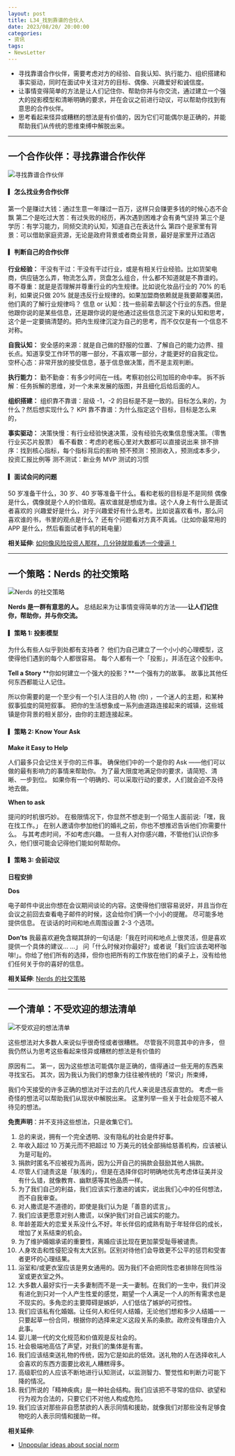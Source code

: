 ```yaml
---
layout: post
title: L34_找到靠谱的合伙人
date: 2023/08/20/ 20:00:00
categories:
- 资讯
tags:
- NewsLetter
---
```


- 寻找靠谱合作伙伴，需要考虑对方的经验、自我认知、执行能力、组织搭建和事实驱动，同时在面试中关注对方的目标、偶像、兴趣爱好和诚信度。
- 让事情变得简单的方法是让人们记住你、帮助你并与你交流，通过建立一个强大的投影模型和清晰明确的要求，并在会议之前进行动议，可以帮助你找到有意思的合作伙伴。
- 思考看起来怪异或糟糕的想法是有价值的，因为它们可能偶尔是正确的，并能帮助我们从传统的思维束缚中解脱出来。

---

## 一个合作伙伴：寻找靠谱合作伙伴

![寻找靠谱合作伙伴](https://pics.naaln.com/blog/2023-08-26-282c82.jpeg-basicBlog)

#### ▎怎么找业务合作伙伴

第一个是赚过大钱：通过生意一年赚过一百万，这样只会赚更多钱的时候心态不会飘
第二个是吃过大苦：有过失败的经历，再次遇到困难才会有勇气坚持
第三个是学历：有学习能力，同频交流的认知，知道自己在表达什么
第四个是家里有背景：可以借助家庭资源，无论是政府背景或者商业背景，最好是家里开过酒店

#### ▎判断自己的合作伙伴

**行业经验：**
干没有干过：干没有干过行业，或是有相关行业经验。比如货架电商，供应链怎么弄，物流怎么弄，货盘怎么组合，什么都不知道就是不靠谱的。
尊不尊重：就是是否理解并尊重行业的内生规律。比如说化妆品行业的 70% 的毛利，如果说只做 20% 就是违反行业规律的。如果加盟商依赖就是我要颠覆美团，他们真的了解行业规律吗？
信息 or 认知：找一些前辈去聊这个行业的东西。但是他跟你说的是某些信息，还是跟你说的是他通过这些信息沉淀下来的认知和思考，这个是一定要搞清楚的。把内生规律沉淀为自己的思考，而不仅仅是有一个信息不对称。

**自我认知：**
安全感的来源：就是自己做的舒服的位置、了解自己的能力边界、擅长点。知道享受工作环节的哪一部分，不喜欢哪一部分，才能更好的自我定位。
空杯心态：非常开放的接受信息，基于信息做决策，而不是主观判断。

**执行能力：**
勤不勤奋：有多少时间在一线。考察初创公司加班的命中率。
拆不拆解：任务拆解的思维，对一个未来发展的版图，并且细化后给后面的人。

**组织搭建：**
组织靠不靠谱：层级 -1，-2 的目标是不是一致的。目标怎么来的，为什么？然后想实现什么？
KPI 靠不靠谱：为什么指定这个目标，目标是怎么来的，

**事实驱动：**
决策快慢：有行业经验快速决策，没有经验先收集信息慢决策。（零售行业买芯片股票）
看不看数：考虑的老板心里对大数都可以直接说出来
排不排序：找到核心指标，每个指标背后的影响
预不预测：预测收入，预测成本多少，投资汇报比例等
测不测试：新业务 MVP 测试的习惯

#### ▎面试会问的问题

50 岁准备干什么，30 岁、40 岁等准备干什么。看和老板的目标是不是同频
偶像是什么，偶像就是个人的价值观。喜欢谁就是想成为谁。这个人身上有什么是面试者喜欢的
兴趣爱好是什么，对于兴趣爱好有什么思考。比如说喜欢看书，那么问喜欢谁的书，书里的观点是什么？
还有个问题看对方真不真诚。（比如你最常用的 APP 是什么，然后看面试者手机的耗电量）

**相关延伸**:
[如何像风险投资人那样，几分钟就能看透一个傻逼！](https://www.xiaoyuzhoufm.com/episode/647f2d3a5ed4bd1a4637fa4a)

---

## 一个策略：Nerds 的社交策略

![Nerds 的社交策略](https://pics.naaln.com/blog/2023-08-26-a9c93d.jpeg-basicBlog)

**Nerds 是一群有意思的人。** 总结起来为让事情变得简单的方法——**让人们记住你，帮助你，并与你交流。**

#### ▎策略 1: 投影模型

为什么有些人似乎到处都有支持者？
他们为自己建立了一个小小的心理模型，这使得他们遇到的每个人都很容易。
每个人都有一个「投影」，并活在这个投影中。

**Tell a Story**
**你如何建立一个强大的投影？**一个强有力的故事。
故事比其他任何东西都能让人记住。

所以你需要的是一个至少有一个引人注目的人物 (你) ，一个迷人的主题，和某种叙事弧度的简短叙事。
把你的生活想象成一系列由道路连接起来的城镇，这些城镇是你背景的相关部分，由你的主题连接起来。

#### ▎策略 2: Know Your Ask

**Make it Easy to Help**

人们最多只会记住关于你的三件事。
确保他们中的一个是你的 Ask ——他们可以做的最有影响力的事情来帮助你。
为了最大限度地满足你的要求，请简短、清晰、一步到位。
如果你有一个明确的、可以采取行动的要求，人们就会迫不及待地去做。

**When to ask**

提问的时机很巧妙。
在极限情况下，你显然不想走到一个陌生人面前说:「嘿，我在找工作。」
在别人邀请你参加他们的婚礼之前，你也不想推迟告诉他们你需要什么。
与其考虑时间，不如考虑兴趣。
一旦有人对你感兴趣，不管他们认识你多久，他们很可能会记得他们能如何帮助你。

#### ▎策略 3: 会前动议

**日程安排**

**Dos**

电子邮件中说出你想在会议期间谈论的内容。这使得他们很容易说好，并且当你在会议之前回去查看电子邮件的时候，这会给你们俩一个小小的提醒。
尽可能多地提供信息。
在谈话的时间和地点周围设置 2-3 个选项。

**Don’ts**
我最喜欢避免含糊其辞的一句话是:「我在时间和地点上很灵活，但是喜欢提供一个具体的建议… …」
问「什么时候对你最好?」或者说「我们应该去喝杯咖啡!」。你给了他们所有的选择，但你也把所有的工作放在他们的桌子上，没有给他们任何关于你的喜好的信息。

**相关延伸**:
[Nerds 的社交策略](https://xiaobot.net/post/1d5cb03f-4158-41f7-9c27-4c9bde08c58e)

---

## 一个清单：不受欢迎的想法清单

![不受欢迎的想法清单](https://pics.naaln.com/blog/2023-08-26-ce606f.jpeg-basicBlog)

这些想法对大多数人来说似乎很奇怪或者很糟糕。
尽管我不同意其中的许多，
但我仍然认为思考这些看起来怪异或糟糕的想法是有价值的

原因有二。
第一，因为这些想法可能偶尔是正确的，值得通过一些无用的东西来寻找宝石。
其次，因为我认为我们的想象力往往被传统的「常识」所束缚，

我们今天接受的许多正确的想法对于过去的几代人来说是违反直觉的。
考虑一些奇怪的想法可以帮助我们从现状中解脱出来。
这里列举一些关于社会规范不被人待见的想法。

**免责声明**：并不支持这些想法，只是收集它们。

1. 总的来说，拥有一个完全透明、没有隐私的社会是件好事。
2. 年收入超过 10 万美元而不把超过 10 万美元的钱全部捐给慈善机构，应该被认为是可耻的。
3. 捐款时匿名不应被视为高尚，因为公开自己的捐款会鼓励其他人捐款。
4. 尽管人们谴责这是「肤浅的」，但是在选择伴侣时明确地优先考虑体征美并没有什么错，就像教育、幽默感等其他品质一样。
5. 为了我们自己的利益，我们应该实行激进的诚实，说出我们心中的任何想法，而不自我审查。
6. 对人撒谎是不道德的，即使是我们认为是「善意的谎言」。
7. 我们应该更愿意对别人撒谎，以保护我们对自己诚实的能力。
8. 年龄差距大的恋爱关系没什么不好。年长伴侣的成熟有助于年轻伴侣的成长，增加了关系结束的机会。
9. 为了维护婚姻承诺的重要性，离婚应该比现在更加蒙受耻辱被谴责。
10. 人身攻击和性侵犯没有太大区别。区别对待他们会导致更不公平的惩罚和受害者更坏的心理结果。
11. 浴室和/或更衣室应该是男女通用的。因为我们不会把同性恋者排除在同性浴室或更衣室之外。
12. 大多数人最好实行一夫多妻制而不是一夫一妻制。在我们的一生中，我们并没有进化到只对一个人产生性爱的感觉，期望一个人满足一个人的所有需求也是不现实的。多角恋的主要障碍是嫉妒，人们低估了嫉妒的可控性。
13. 我们应该私有化婚姻。让任何人和任何人结婚，无论他们想和多少人结婚ーー只要起草一份合同，根据你的选择来定义这段关系的条款。政府没有理由介入此事。
14. 婴儿潮一代的文化规范和价值观是反社会的。
15. 社会极端地高估了声望，对我们的集体是有害。
16. 我们应该结束送礼物的传统，因为它是如此的低效。送礼物的人在选择收礼人会喜欢的东西方面要比收礼人糟糕得多。
17. 高级职位的人应该不断地进行认知测试，以监测智力、警觉性和判断力可能下降的情况。
18. 我们所说的「精神疾病」是一种社会结构。我们应该把不寻常的信仰、欲望和行为视为合法的，只要它们不对他人构成危险。
19. 我们应该对那些非自愿禁欲的人表示同情和援助，就像我们对那些没有足够食物吃的人表示同情和援助一样。

**相关延伸**:
- [Unpopular ideas about social norm](https://juliagalef.com/2017/08/23/unpopular-ideas-about-social-norms/)



